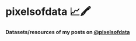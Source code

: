 # pixelsofdata 📈🖍

#### Datasets/resources of my posts on [@pixelsofdata](https://www.instagram.com/pixelsofdata/)
